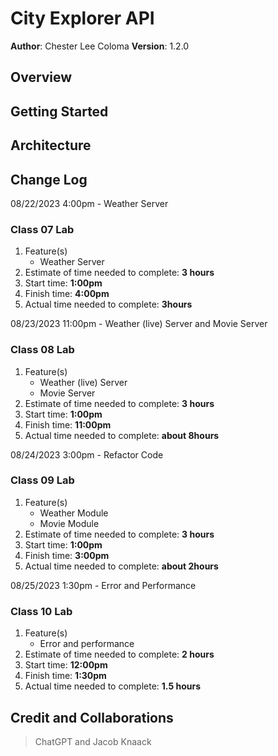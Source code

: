 # City Explorer API

**Author**: Chester Lee Coloma
**Version**: 1.2.0

## Overview
<!-- Provide a high level overview of what this application is and why you are building it, beyond the fact that it's an assignment for this class. (i.e. What's your problem domain?) -->

## Getting Started
<!-- What are the steps that a user must take in order to build this app on their own machine and get it running? -->

## Architecture
<!-- Provide a detailed description of the application design. What technologies (languages, libraries, etc) you're using, and any other relevant design information. -->

## Change Log
<!-- Use this area to document the iterative changes made to your application as each feature is successfully implemented. Use time stamps. Here's an example:

01-01-2001 4:59pm - Application now has a fully-functional express server, with a GET route for the location resource. -->

08/22/2023 4:00pm - Weather Server
### Class 07 Lab
1. Feature(s)
    * Weather Server
2. Estimate of time needed to complete: **3 hours**
3. Start time: **1:00pm**
4. Finish time: **4:00pm**
5. Actual time needed to complete: **3hours**

08/23/2023 11:00pm - Weather (live) Server and Movie Server
### Class 08 Lab
1. Feature(s)
    * Weather (live) Server
    * Movie Server
2. Estimate of time needed to complete: **3 hours**
3. Start time: **1:00pm**
4. Finish time: **11:00pm**
5. Actual time needed to complete: **about 8hours**

08/24/2023 3:00pm - Refactor Code
### Class 09 Lab
1. Feature(s)
    * Weather Module
    * Movie Module
2. Estimate of time needed to complete: **3 hours**
3. Start time: **1:00pm**
4. Finish time: **3:00pm**
5. Actual time needed to complete: **about 2hours**

08/25/2023 1:30pm - Error and Performance
### Class 10 Lab
1. Feature(s)
    * Error and performance
2. Estimate of time needed to complete: **2 hours**
3. Start time: **12:00pm**
4. Finish time: **1:30pm**
5. Actual time needed to complete: **1.5 hours**

## Credit and Collaborations
> ChatGPT and Jacob Knaack
<!-- Give credit (and a link) to other people or resources that helped you build this application. -->